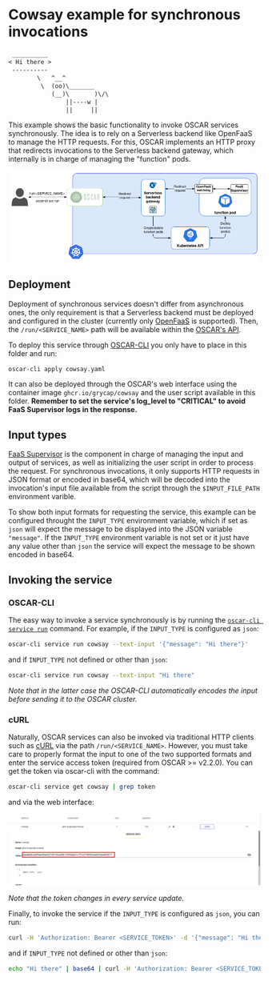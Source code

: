 # Cowsay example for synchronous invocations

```
 __________
< Hi there >
 ----------
        \   ^__^
         \  (oo)\_______
            (__)\       )\/\
                ||----w |
                ||     ||

```

This example shows the basic functionality to invoke OSCAR services
synchronously. The idea is to rely on a Serverless backend like OpenFaaS to
manage the HTTP requests. For this, OSCAR implements an HTTP proxy that
redirects invocations to the Serverless backend gateway, which internally is
in charge of managing the "function" pods.

![oscar-sync.png](../../docs/images/oscar-sync.png)

## Deployment

Deployment of synchronous services doesn't differ from asynchronous ones, the
only requirement is that a Serverless backend must be deployed and configured
in the cluster (currently only [OpenFaaS](https://github.com/openfaas/faas) is
supported). Then, the `/run/<SERVICE_NAME>` path will be available within the
[OSCAR's API](https://grycap.github.io/oscar/api/).

To deploy this service through
[OSCAR-CLI](https://github.com/grycap/oscar-cli) you only have to place in
this folder and run:

```sh
oscar-cli apply cowsay.yaml
```

It can also be deployed through the OSCAR's web interface using the container
image `ghcr.io/grycap/cowsay` and the user script available in this folder.
**Remember to set the service's log_level to "CRITICAL" to avoid FaaS
Supervisor logs in the response.**

## Input types

[FaaS Supervisor](https://github.com/grycap/faas-supervisor) is the component
in charge of managing the input and output of services, as well as
initializing the user script in order to process the request. For synchronous
invocations, it only supports HTTP requests in JSON format or encoded in
base64, which will be decoded into the invocation's input file available from
the script through the `$INPUT_FILE_PATH` environment varible.

To show both input formats for requesting the service, this example can be
configured throught the `INPUT_TYPE` environment variable, which if set as
`json` will expect the message to be displayed into the JSON variable
`"message"`. If the `INPUT_TYPE` environment variable is not set or it just
have any value other than `json` the service will expect the message to be
shown encoded in base64.

## Invoking the service

### OSCAR-CLI

The easy way to invoke a service synchronously is by running the
[`oscar-cli service run`](https://github.com/grycap/oscar-cli#run) command.
For example, if the `INPUT_TYPE` is configured as `json`:

```sh
oscar-cli service run cowsay --text-input '{"message": "Hi there"}'
```

and if `INPUT_TYPE` not defined or other than `json`:

```sh
oscar-cli service run cowsay --text-input "Hi there"
```

*Note that in the latter case the OSCAR-CLI automatically encodes the input
before sending it to the OSCAR cluster.*

### cURL

Naturally, OSCAR services can also be invoked via traditional HTTP clients
such as [cURL](https://curl.se/) via the path `/run/<SERVICE_NAME>`. However,
you must take care to properly format the input to one of the two supported
formats and enter the service access token (required from OSCAR >= v2.2.0).
You can get the token via oscar-cli with the command:

```sh
oscar-cli service get cowsay | grep token
```

and via the web interface:

![oscar-ui-service-token.png](../../docs/images/usage/oscar-ui-service-token.png)

*Note that the token changes in every service update.*

Finally, to invoke the service if the `INPUT_TYPE` is configured as `json`,
you can run:

```sh
curl -H 'Authorization: Bearer <SERVICE_TOKEN>' -d '{"message": "Hi there"}' https://<CLUSTER_ENDPOINT>/run/cowsay
```

and if `INPUT_TYPE` not defined or other than `json`:

```sh
echo "Hi there" | base64 | curl -H 'Authorization: Bearer <SERVICE_TOKEN>' -d @- https://<CLUSTER_ENDPOINT>/run/cowsay
```

